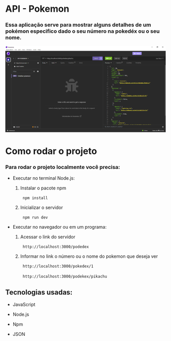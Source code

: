# API - Pokemon

### Essa aplicação serve para mostrar alguns detalhes de um pokémon especifico dado o seu número na pokedéx ou o seu nome.


![Exemplo funcionado no insomnia](./assets//imagem_1.png)


# Como rodar o projeto
### Para rodar o projeto localmente você precisa:

- Executar no terminal Node.js:
    
    1. Instalar o pacote npm
        
            npm install

    2. Inicializar o servidor

            npm run dev 

- Executar no navegador ou em um programa:

    1. Acessar o link do servidor

            http://localhost:3000/podedex

    2. Informar no link o número ou o nome do pokemon que deseja ver

            http://localhost:3000/pokedex/1
            
            http://localhost:3000/podekex/pikachu


## Tecnologias usadas:

- JavaScript

- Node.js

- Npm

- JSON



